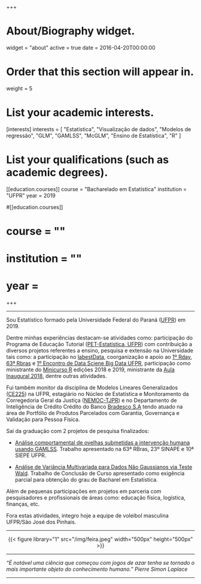 +++
# About/Biography widget.
widget = "about"
active = true
date = 2016-04-20T00:00:00

# Order that this section will appear in.
weight = 5

# List your academic interests.
[interests]
  interests = [
    "Estatística",
    "Visualização de dados",
    "Modelos de regressão",
    "GLM",
    "GAMLSS",
    "McGLM",
    "Ensino de Estatística",
    "R"
  ]

# List your qualifications (such as academic degrees).
[[education.courses]]
  course = "Bacharelado em Estatística"
  institution = "UFPR"
  year = 2019

#[[education.courses]]
#  course = ""
#  institution = ""
#  year =  
  
+++

---

Sou Estatístico formado pela Universidade Federal do Paraná ([UFPR][ufpr]) em 2019. 

Dentre minhas experiências destacam-se atividades como: 
participação do Programa de Educação Tutorial ([PET-Estatística, UFPR][pet])
com contribuição a diversos projetos referentes a ensino, pesquisa e extensão na Universidade tais como: a participação no [labestData][ld], coorganização e apoio ao [1º Rday][rday], [63ª Rbras][rbras] e [1º Encontro de Data Sciene Big Data UFPR][dsbd], participação como ministrante do [Minicurso R][minicurso] edições 2018 e 2019, ministrante da [Aula Inaugural 2018][pse], dentre outras atividades. 

Fui também monitor da disciplina de Modelos Lineares Generalizados ([CE225][glm]) na UFPR, estagiário no Núcleo de Estatística e Monitoramento da Corregedoria Geral da Justiça ([NEMOC-TJPR][nemoc]) e no Departamento de Inteligência de Crédito Crédito do Banco [Bradesco S.A][bradesco] tendo atuado na área de Portfólio de Produtos Parcelados com Garantia, Governança e Validação para Pessoa Física.

Saí da graduação com 2 projetos de pesquisa finalizados:

 - [Análise comportamental de ovelhas submetidas a intervenção humana usando GAMLSS][ic]. Trabalho apresentado na 63ª RBras, 23º SINAPE e 10ª SIEPE UFPR.
 
 - [Análise de Variância Multivariada para Dados Não Gaussianos via Teste Wald][tcc]. Trabalho de Conclusão de Curso apresentado como exigência parcial para obtenção do grau de Bacharel em Estatística.

Além de pequenas participações em projetos em parceria com pesquisadores e profissionais de áreas como: educação física, logística, finanças, etc.

Fora estas atividades, integro hoje a equipe de voleibol masculina UFPR/São José dos Pinhais.

---

<center>
{{< figure library="1" src="/img/feira.jpeg" width="500px" height="500px" >}}
</center>

---

*“É notável uma ciência que começou com jogos de azar tenha se tornado o mais importante objeto do conhecimento humano.” Pierre Simon Laplace*

---

[pet]: https://pet-estatistica.github.io/site/

[nemoc]: https://www.tjpr.jus.br/corregedoria?p_p_id=36&p_p_lifecycle=0&p_p_state=maximized&p_p_mode=view&_36_struts_action=%2Fwiki%2Fview&p_r_p_185834411_nodeName=CORREGEDORIA-GERAL+DA+JUSTI%C3%87A&p_r_p_185834411_title=16.+NEMOC&p_r_p_185834411_nodeId=176942

[ufpr]: http://www.ufpr.br/portalufpr/

[glm]: https://docs.ufpr.br/~taconeli/CE22518/CE22518.html

[ld]: https://gitlab.c3sl.ufpr.br/pet-estatistica/labestData

[gamlss]: http://www.gamlss.com/

[sjp]: http://www.sjp.pr.gov.br/secretarias/secretaria-esporte-e-lazer/

[bradesco]: https://banco.bradesco/html/classic/index.shtm

[rday]: http://rday.leg.ufpr.br/

[rbras]: http://www.rbras.org.br/rbras63

[minicurso]: https://pet-estatistica.github.io/site/minicurso_r/

[pse]:https://pet-estatistica.github.io/site/aula_inaug/

[dsbd]:http://dsbd.leg.ufpr.br/evento/

[ic]: https://lineu96.github.io/st/projects/gamlss/

[tcc]: https://lineu96.github.io/st/projects/manova/